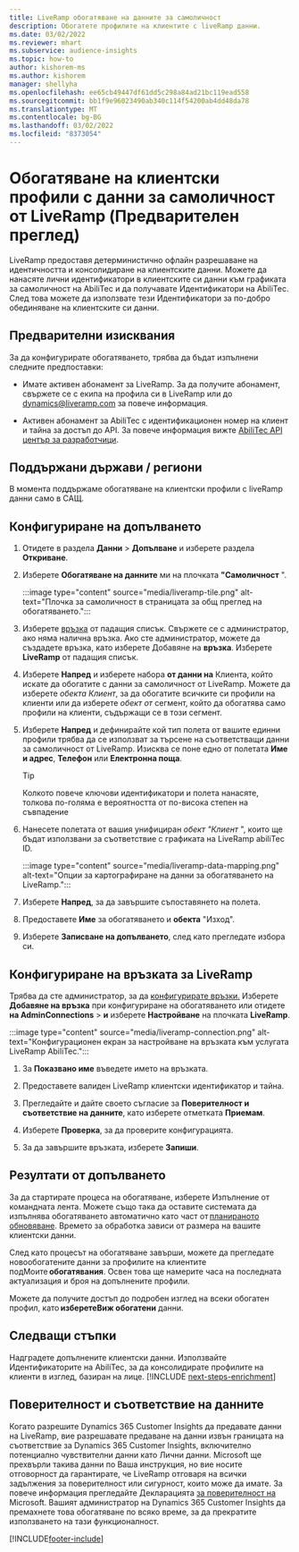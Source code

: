 ```yaml
---
title: LiveRamp обогатяване на данните за самоличност
description: Обогатете профилите на клиентите с liveRamp данни.
ms.date: 03/02/2022
ms.reviewer: mhart
ms.subservice: audience-insights
ms.topic: how-to
author: kishorem-ms
ms.author: kishorem
manager: shellyha
ms.openlocfilehash: ee65cb49447df61dd5c298a84ad21bc119ead558
ms.sourcegitcommit: bb1f9e96023490ab340c114f54200ab4dd48da78
ms.translationtype: MT
ms.contentlocale: bg-BG
ms.lasthandoff: 03/02/2022
ms.locfileid: "8373054"
---
```

# <a name="enrich-customer-profiles-with-identity-data-from-liveramp-preview"></a>Обогатяване на клиентски профили с данни за самоличност от LiveRamp (Предварителен преглед) 

LiveRamp предоставя детерминистично офлайн разрешаване на идентичността и консолидиране на клиентските данни. Можете да нанасяте лични идентификатори в клиентските си данни към графиката за самоличност на AbiliTec и да получавате Идентификатори на AbiliTec. След това можете да използвате тези Идентификатори за по-добро обединяване на клиентските си данни. 

## <a name="prerequisites"></a>Предварителни изисквания 

За да конфигурирате обогатяването, трябва да бъдат изпълнени следните предпоставки: 

- Имате активен абонамент за LiveRamp. За да получите абонамент, свържете се с екипа на профила си в LiveRamp или до [dynamics@liveramp.com](mailto:dynamics@liveramp.com) за повече информация.   

- Активен абонамент за AbiliTec с идентификационен номер на клиент и тайна за достъп до API. За повече информация вижте [AbiliTec API център за разработчици](https://developers.liveramp.com/abilitec-api/). 

## <a name="supported-countriesregions"></a>Поддържани държави / региони 

В момента поддържаме обогатяване на клиентски профили с liveRamp данни само в САЩ. 

## <a name="configure-the-enrichment"></a>Конфигуриране на допълването 

1. Отидете в раздела **Данни** > **Допълване** и изберете раздела **Откриване**. 

1. Изберете **Обогатяване на данните** ми на плочката **"Самоличност** ". 

   :::image type="content" source="media/liveramp-tile.png" alt-text="Плочка за самоличност в страницата за общ преглед на обогатяването.":::

1. Изберете [връзка](connections.md) от падащия списък. Свържете се с администратор, ако няма налична връзка. Ако сте администратор, можете да създадете връзка, като изберете Добавяне на **връзка**. Изберете **LiveRamp** от падащия списък. 

1. Изберете **Напред** и изберете набора **от данни на** Клиента, който искате да обогатите с данни за самоличност от LiveRamp. Можете да изберете *обекта Клиент*, за да обогатите всичките си профили на клиенти или да изберете *обект от* сегмент, който да обогатява само профили на клиенти, съдържащи се в този сегмент. 

1. Изберете **Напред** и дефинирайте кой тип полета от вашите единни профили трябва да се използват за търсене на съответстващи данни за самоличност от LiveRamp. Изисква се поне едно от полетата **Име и адрес**, **Телефон** или **Електронна поща**. 

   > [!TIP]
   > Колкото повече ключови идентификатори и полета нанасяте, толкова по-голяма е вероятността от по-висока степен на съвпадение 

1. Нанесете полетата от вашия унифициран *обект "Клиент* ", които ще бъдат използвани за съответствие с графиката на LiveRamp abiliTec ID. 

   :::image type="content" source="media/liveramp-data-mapping.png" alt-text="Опции за картографиране на данни за обогатяването на LiveRamp.":::

1. Изберете **Напред**, за да завършите съпоставянето на полета. 

1. Предоставете **Име** за обогатяването и **обекта** "Изход". 

1. Изберете **Записване на допълването**, след като прегледате избора си. 

## <a name="configure-the-connection-for-liveramp"></a>Конфигуриране на връзката за LiveRamp 

Трябва да сте администратор, за да [конфигурирате връзки.](connections.md) Изберете **Добавяне на връзка** при конфигуриране на обогатяването или отидете **на AdminConnections** > **и** изберете **Настройване** на плочката **LiveRamp**. 

:::image type="content" source="media/liveramp-connection.png" alt-text="Конфигурационен екран за настройване на връзката към услугата LiveRamp AbiliTec.":::

1. За **Показвано име** въведете името на връзката. 

1. Предоставете валиден LiveRamp клиентски идентификатор и тайна. 

1. Прегледайте и дайте своето съгласие за **Поверителност и съответствие на данните**, като изберете отметката **Приемам**. 

1. Изберете **Проверка**, за да проверите конфигурацията. 

1. За да завършите връзката, изберете **Запиши**. 

## <a name="enrichment-results"></a>Резултати от допълването 

За да стартирате процеса на обогатяване, изберете Изпълнение от командната лента. Можете също така да оставите системата да изпълнява обогатяването автоматично като част от [планираното обновяване](system.md#schedule-tab). Времето за обработка зависи от размера на вашите клиентски данни. 

След като процесът на обогатяване завърши, можете да прегледате новообогатените данни за профилите на клиентите подМоите **обогатявания**. Освен това ще намерите часа на последната актуализация и броя на допълнените профили. 

Можете да получите достъп до подробен изглед на всеки обогатен профил, като **изберетеВиж обогатени** данни. 

## <a name="next-steps"></a>Следващи стъпки

Надградете допълнените клиентски данни. Използвайте Идентификаторите на AbiliTec, за да консолидирате профилите на клиенти в изглед, базиран на лице. 
[!INCLUDE [next-steps-enrichment](../includes/next-steps-enrichment.md)]

## <a name="data-privacy-and-compliance"></a>Поверителност и съответствие на данните 

Когато разрешите Dynamics 365 Customer Insights да предавате данни на LiveRamp, вие разрешавате предаване на данни извън границата на съответствие за Dynamics 365 Customer Insights, включително потенциално чувствителни данни като Лични данни. Microsoft ще прехвърли такива данни по Ваша инструкция, но вие носите отговорност да гарантирате, че LiveRamp отговаря на всички задължения за поверителност или сигурност, които може да имате. За повече информация прегледайте Декларацията [за поверителност на](https://go.microsoft.com/fwlink/?linkid=396732) Microsoft. Вашият администратор на Dynamics 365 Customer Insights да премахнете това обогатяване по всяко време, за да прекратите използването на тази функционалност. 


[!INCLUDE[footer-include](../includes/footer-banner.md)]
